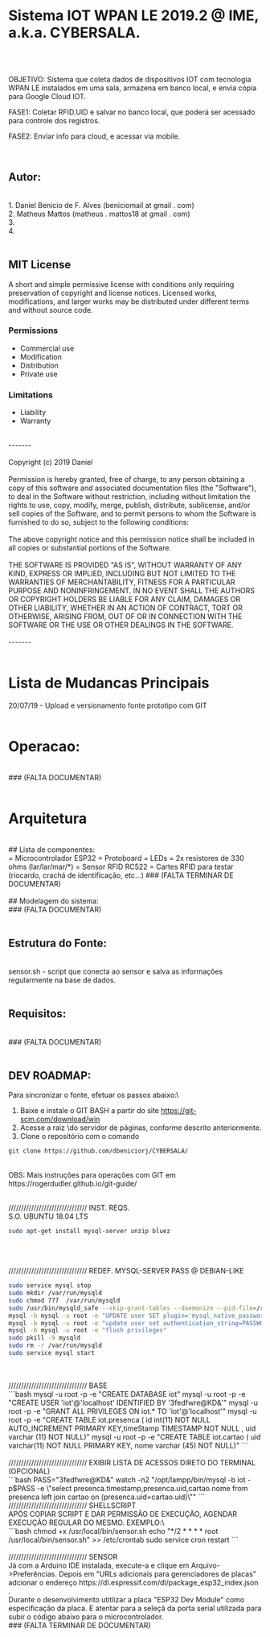 # Sistema IOT WPAN LE 2019.2 @ IME, a.k.a. CYBERSALA.
<br/>
<br/>

OBJETIVO: Sistema que coleta dados de dispositivos IOT com tecnologia WPAN LE instalados em uma sala, armazena em banco local, e envia cópia para Google Cloud IOT.

FASE1: Coletar RFID.UID e salvar no banco local, que poderá ser acessado para controle dos registros.

FASE2: Enviar info para cloud, e acessar via mobile.

<br/>

## Autor: 
<br/>
1.	Daniel Benicio de F. Alves (beniciomail at gmail . com)
<br/>
2.	Matheus Mattos (matheus . mattos18 at gmail . com)
<br/>
3.
<br/>
4.
<br/>    
<br/>

## MIT License 
A short and simple permissive license with conditions only requiring preservation of copyright and license notices. Licensed works, modifications, and larger works may be distributed under different terms and without source code.
<br/>

### Permissions
+ Commercial use
+ Modification
+ Distribution
+ Private use
### Limitations
+ Liability
+ Warranty
<br/>
-------
<br/>
<br/>
Copyright (c) 2019 Daniel
<br/>
<br/>
Permission is hereby granted, free of charge, to any person obtaining a copy of this software and associated documentation files (the "Software"), to deal in the Software without restriction, including without limitation the rights to use, copy, modify, merge, publish, distribute, sublicense, and/or sell copies of the Software, and to permit persons to whom the Software is furnished to do so, subject to the following conditions:
<br/>
<br/>
The above copyright notice and this permission notice shall be included in all copies or substantial portions of the Software.
<br/>
<br/>
THE SOFTWARE IS PROVIDED "AS IS", WITHOUT WARRANTY OF ANY KIND, EXPRESS OR IMPLIED, INCLUDING BUT NOT LIMITED TO THE WARRANTIES OF MERCHANTABILITY, FITNESS FOR A PARTICULAR PURPOSE AND NONINFRINGEMENT. IN NO EVENT SHALL THE AUTHORS OR COPYRIGHT HOLDERS BE LIABLE FOR ANY CLAIM, DAMAGES OR OTHER LIABILITY, WHETHER IN AN ACTION OF CONTRACT, TORT OR OTHERWISE, ARISING FROM, OUT OF OR IN CONNECTION WITH THE SOFTWARE OR THE USE OR OTHER DEALINGS IN THE SOFTWARE.
<br/>
<br/>
-------
<br/>
<br/>

# Lista de Mudancas Principais
20/07/19 - Upload e versionamento fonte prototipo com GIT
<br/>
<br/>

# Operacao:
<br/>
### (FALTA DOCUMENTAR)
<br/>
<br/>



# Arquitetura
<br/>
## Lista de componentes:
<br/>
= Microcontrolador ESP32
= Protoboard
= LEDs
= 2x resistores de 330 ohms (lar/lar/mar/*)
= Sensor RFID RC522
= Cartes RFID para testar (riocardo, crachá de identificação, etc...)
### (FALTA TERMINAR DE DOCUMENTAR)
<br/>
<br/>
## Modelagem do sistema:
<br/>
### (FALTA DOCUMENTAR)
<br/>
<br/>

## Estrutura do Fonte:
<br/>
sensor.sh     - script que conecta ao sensor e salva as informações regularmente na base de dados.
<br/>
<br/>


## Requisitos:
<br/>
### (FALTA DOCUMENTAR)
<br/>
<br/>


## DEV ROADMAP:
Para sincronizar o fonte, efetuar os passos abaixo:\
1. Baixe e instale o GIT BASH a partir do site  https://git-scm.com/download/win 
2. Acesse a raiz \do servidor de páginas, conforme descrito anteriormente.
3. Clone o repositório com o comando
```bash
git clone https://github.com/dbeniciorj/CYBERSALA/
```
<br/>    
OBS: Mais instruções para operações com GIT em https://rogerdudler.github.io/git-guide/ 
<br/>
<br/>




///////////////////////////////	INST. REQS.
<br/>
S.O. UBUNTU 18.04 LTS
<br/>
```bash
sudo apt-get install mysql-server unzip bluez
```
<br/>
<br/>

///////////////////////////////	REDEF. MYSQL-SERVER PASS @ DEBIAN-LIKE
<br/>
```bash
sudo service mysql stop
sudo mkdir /var/run/mysqld
sudo chmod 777  /var/run/mysqld
sudo /usr/bin/mysqld_safe --skip-grant-tables --daemonize --pid-file=/run/mysqld/mysqld.pid 2>/dev/null &  
mysql -b mysql -u root -e "UPDATE user SET plugin='mysql_native_password' WHERE User='root'"
mysql -b mysql -u root -e "update user set authentication_string=PASSWORD('XXXXXXXX') where User='root'"
mysql -b mysql -u root -e "flush privileges"
sudo pkill -9 mysqld
sudo rm -r /var/run/mysqld
sudo service mysql start
```
<br/>
<br/>
/////////////////////////////// BASE
<br/>
```bash
mysql -u root -p -e "CREATE DATABASE iot"
mysql -u root -p -e "CREATE USER 'iot'@'localhost' IDENTIFIED BY '3fedfwre@KD&'"
mysql -u root -p -e "GRANT ALL PRIVILEGES ON iot.* TO 'iot'@'localhost'"
mysql -u root -p -e "CREATE TABLE iot.presenca ( id int(11) NOT NULL AUTO_INCREMENT PRIMARY KEY,timeStamp TIMESTAMP NOT NULL , uid varchar (11) NOT NULL)"
mysql -u root -p -e "CREATE TABLE iot.cartao ( uid varchar(11) NOT NULL PRIMARY KEY, nome varchar (45) NOT NULL)"
```
<br/>
<br/>
/////////////////////////////// EXIBIR LISTA DE ACESSOS DIRETO DO TERMINAL (OPCIONAL)
<br/>
```bash
PASS="3fedfwre@KD&"
watch -n2 "/opt/lampp/bin/mysql -b iot -p$PASS -e \"select presenca.timestamp,presenca.uid,cartao.nome from presenca left join cartao on (presenca.uid=cartao.uid)\""
```
<br/>
/////////////////////////////// SHELLSCRIPT
<br/>
APÓS COPIAR SCRIPT E DAR PERMISSÃO DE EXECUÇÃO, AGENDAR EXECUÇÃO REGULAR DO MESMO. EXEMPLO:\
<br/>
```bash
chmod +x /usr/local/bin/sensor.sh
echo "*/2 * * * *   root    /usr/local/bin/sensor.sh" >> /etc/crontab
sudo service cron restart
```
<br/>
<br/>
/////////////////////////////// SENSOR
<br/>
Já com a Arduino IDE instalada, execute-a e clique em Arquivo->Preferências. Depois em "URLs adicionais para gerenciadores de placas" adcionar o endereço https://dl.espressif.com/dl/package_esp32_index.json .
<br/>
Durante o desenvolvimento utitlizar a placa "ESP32 Dev Module" como especificação da placa. E atentar para a seleçã da porta serial utilizada para subir o código abaixo para o microcontrolador.
<br/>
### (FALTA TERMINAR DE DOCUMENTAR)
<br/>
<br/>
